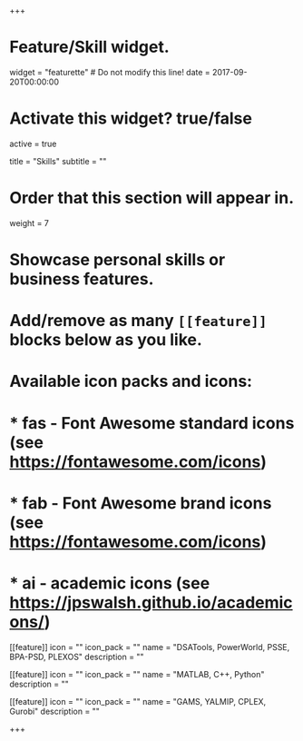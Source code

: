 +++
# Feature/Skill widget.
widget = "featurette"  # Do not modify this line!
date = 2017-09-20T00:00:00

# Activate this widget? true/false
active = true

title = "Skills"
subtitle = ""

# Order that this section will appear in.
weight = 7

# Showcase personal skills or business features.
# 
# Add/remove as many `[[feature]]` blocks below as you like.
# 
# Available icon packs and icons:
# * fas - Font Awesome standard icons (see https://fontawesome.com/icons)
# * fab - Font Awesome brand icons (see https://fontawesome.com/icons)
# * ai - academic icons (see https://jpswalsh.github.io/academicons/)

[[feature]]
  icon = ""
  icon_pack = ""
  name = "DSATools, PowerWorld, PSSE, BPA-PSD, PLEXOS"
  description = ""
  
[[feature]]
  icon = ""
  icon_pack = ""
  name = "MATLAB, C++, Python"
  description = ""

[[feature]]
  icon = ""
  icon_pack = ""
  name = "GAMS, YALMIP, CPLEX, Gurobi"
  description = ""

+++
